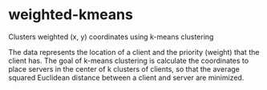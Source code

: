 # weighted-kmeans

Clusters weighted (x, y) coordinates using k-means clustering

The data represents the location of a client and the priority (weight) that the client has. The goal of k-means clustering is calculate the coordinates to place servers in the center of k clusters of clients, so that the average squared Euclidean distance between a client and server are minimized.
